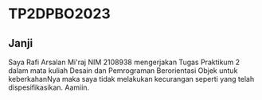 # TP2DPBO2023

## Janji
Saya Rafi Arsalan Mi'raj NIM 2108938 mengerjakan Tugas Praktikum 2 dalam mata kuliah Desain dan Pemrograman Berorientasi Objek untuk keberkahanNya maka saya tidak melakukan kecurangan seperti yang telah dispesifikasikan. Aamiin.
